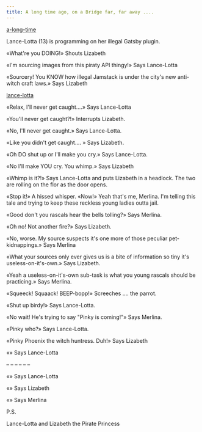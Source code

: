```yaml
---
title: A long time ago, on a Bridge far, far away ....
---
```

[a-long-time](a-long-time.png)

Lance-Lotta (13) is programming on her illegal Gatsby plugin.

«What're you DOING!» Shouts Lizabeth

«I'm sourcing images from this piraty API thingy!» Says Lance-Lotta

«Sourcery! You KNOW how illegal Jamstack is under the city's new anti-witch craft laws.» Says Lizabeth

[lance-lotta](lance-lotta-1.1.png)

«Relax, I'll never get caught....» Says Lance-Lotta

«You'll never get caught?!» Interrupts Lizabeth.

«No, I'll never get caught.» Says Lance-Lotta.

«Like you didn't get caught.... » Says Lizabeth.

«Oh DO shut up or I'll make you cry.» Says Lance-Lotta.

«No I'll make YOU cry. You whimp.» Says Lizabeth

«Whimp is it?!» Says Lance-Lotta and puts Lizabeth in a headlock. The two are rolling on the flor as the door opens.

«Stop it!» A hissed whisper. «Now!» Yeah that's me, Merlina. I'm telling this tale and trying to keep these reckless young ladies outta jail.

«Good don't you rascals hear the bells tolling?» Says Merlina.

«Oh no! Not another fire?» Says Lizabeth.

«No, worse. My source suspects it's one more of those peculiar pet-kidnappings.» Says Merlina

«What your sources only ever gives us is a bite of information so tiny it's useless-on-it's-own.» Says Lizabeth.

«Yeah a useless-on-it's-own sub-task is what you young rascals should be practicing.» Says Merlina.

«Squeeck! Squaack! BEEP-bopp!» Screeches .... the parrot.

«Shut up birdy!» Says Lance-Lotta.

«No wait! He's trying to say "Pinky is coming!"» Says Merlina.

«Pinky who?» Says Lance-Lotta.

«Pinky Phoenix the witch huntress. Duh!» Says Lizabeth

«» Says Lance-Lotta

– – – – – –

«» Says Lance-Lotta

«» Says Lizabeth

«» Says Merlina


P.S.

Lance-Lotta and Lizabeth the Pirate Princess